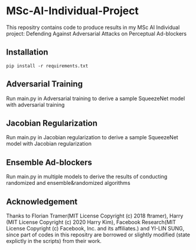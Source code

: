 # MSc-AI-Individual-Project
This repositry contains code to produce results in my MSc AI Individual project: Defending Against Adversarial Attacks on Perceptual Ad-blockers

## Installation
```
pip install -r requirements.txt
```
## Adversarial Training
Run main.py in Adversarial training to derive a sample SqueezeNet model with adversarial training
## Jacobian Regularization
Run main.py in Jacobian regularization to derive a sample SqueezeNet model with Jacobian regularization
## Ensemble Ad-blockers
Run main.py in multiple models to derive the results of conducting randomized and ensemble&randomized algorithms
## Acknowledgement
Thanks to Florian Tramer(MIT License Copyright (c) 2018 ftramer), 
Harry (MIT License Copyright (c) 2020 Harry Kim),
Facebook Research(MIT License Copyright (c) Facebook, Inc. and its affiliates.) and
YI-LIN SUNG,
since part of codes in this repositry are borrowed or slightly modified (state explictly in the scripts) from their work.
